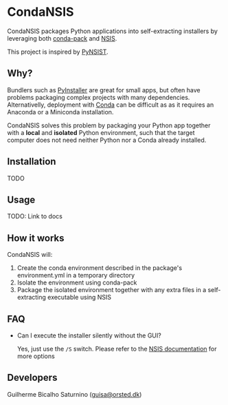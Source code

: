 CondaNSIS
==========

CondaNSIS packages Python applications into self-extracting installers by leveraging both [conda-pack](https://conda.github.io/conda-pack/) and [NSIS](https://nsis.sourceforge.io/Main_Page).

This project is inspired by [PyNSIST](https://pynsist.readthedocs.io/en/latest/).

Why?
----
Bundlers such as [PyInstaller](https://www.pyinstaller.org/) are great for small apps, but often have problems packaging complex projects with many dependencies.
Alternativelly, deployment with [Conda](https://docs.conda.io/en/latest/) can be difficult as as it requires an Anaconda or a Miniconda installation.

CondaNSIS solves this problem by packaging your Python app together with a **local** and **isolated** Python environment, such that the target computer does not need neither Python nor a Conda already installed.

Installation
------------
TODO

Usage
------
TODO: Link to docs

How it works
------------
CondaNSIS will:

1. Create the conda environment described in the package's environment.yml in a temporary directory
2. Isolate the environment using conda-pack
3. Package the isolated environment together with any extra files in a self-extracting executable using NSIS


FAQ
----
* Can I execute the installer silently without the GUI?
    
    Yes, just use the `/S` switch. Please refer to the [NSIS documentation](https://nsis.sourceforge.io/Docs/Chapter3.html) for more options


Developers
-----------
Guilherme Bicalho Saturnino (guisa@orsted.dk)
